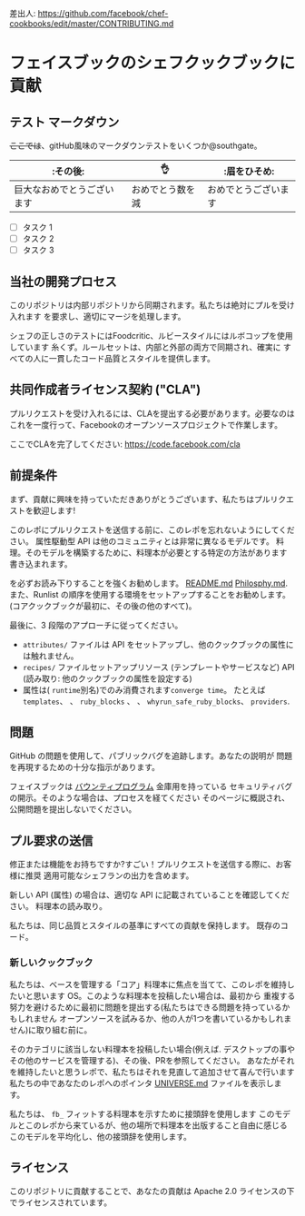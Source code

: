 差出人: https://github.com/facebook/chef-cookbooks/edit/master/CONTRIBUTING.md

# フェイスブックのシェフクックブックに貢献

## テスト マークダウン

~~ここでは~~、gitHub風味のマークダウンテストをいくつか@southgate。

:その後: | :ok_hand: | :眉をひそめ: |
---------|----------|----------|
巨大なおめでとうございます  | おめでとう数を減 | おめでとうございます

- [ ] タスク 1
- [ ] タスク 2
- [ ] タスク 3

## 当社の開発プロセス
このリポジトリは内部リポジトリから同期されます。私たちは絶対にプルを受け入れます
を要求し、適切にマージを処理します。

シェフの正しさのテストにはFoodcritic、ルビースタイルにはルボコップを使用しています
糸くず。ルールセットは、内部と外部の両方で同期され、確実に
すべての人に一貫したコード品質とスタイルを提供します。

## 共同作成者ライセンス契約 ("CLA")
プルリクエストを受け入れるには、CLAを提出する必要があります。必要なのは
これを一度行って、Facebookのオープンソースプロジェクトで作業します。

ここでCLAを完了してください: <https://code.facebook.com/cla>

## 前提条件
まず、貢献に興味を持っていただきありがとうございます、私たちはプルリクエストを歓迎します!

このレポにプルリクエストを送信する前に、このレポを忘れないようにしてください。
属性駆動型 API は他のコミュニティとは非常に異なるモデルです。
料理。そのモデルを構築するために、料理本が必要とする特定の方法があります
書き込まれます。

を必ずお読み下りすることを強くお勧めします。 [README.md](README.md)
[Philosphy.md](https://github.com/facebook/chef-utils/blob/master/Philosophy.md).
また、Runlist の順序を使用する環境をセットアップすることをお勧めします。
(コアクックブックが最初に、その後の他のすべて)。

最後に、3 段階のアプローチに従ってください。

 * `attributes/` ファイルは API をセットアップし、他のクックブックの属性には触れません。
 * `recipes/` ファイルセットアップリソース (テンプレートやサービスなど)
   API (読み取り: 他のクックブックの属性を設定する)
 * 属性は( `runtime`別名)でのみ消費されます`converge time`。
   たとえば`templates`、 、 `ruby_blocks` 、 、 `whyrun_safe_ruby_blocks`、
   `providers`.

## 問題
GitHub の問題を使用して、パブリックバグを追跡します。あなたの説明が
問題を再現するための十分な指示があります。

フェイスブックは [バウンティプログラム](https://www.facebook.com/whitehat/) 金庫用を持っている
セキュリティバグの開示。そのような場合は、プロセスを経てください
そのページに概説され、公開問題を提出しないでください。

## プル要求の送信

修正または機能をお持ちですか?すごい！プルリクエストを送信する際に、お客様に推奨
適用可能なシェフランの出力を含めます。

新しい API (属性) の場合は、適切な API に記載されていることを確認してください。
料理本の読み取り。

私たちは、同じ品質とスタイルの基準にすべての貢献を保持します。
既存のコード。


### 新しいクックブック

私たちは、ベースを管理する「コア」料理本に焦点を当てて、このレポを維持したいと思います
OS。このような料理本を投稿したい場合は、最初から
重複する努力を避けるために最初に問題を提出する(私たちはできる問題を持っているかもしれません
オープンソースを試みるか、他の人が1つを書いているかもしれません)に取り組む前に。

そのカテゴリに該当しない料理本を投稿したい場合(例えば.
デスクトップの事やその他のサービスを管理する)、その後、PRを参照してください。
あなたがそれを維持したいと思うレポで、私たちはそれを見直して追加させて喜んで行います
私たちの中であなたのレポへのポインタ
[UNIVERSE.md](https://github.com/facebook/chef-cookbooks/blob/master/UNIVERSE.md)
ファイルを表示します。

 私たちは、 `fb_` フィットする料理本を示すために接頭辞を使用します
このモデルとこのレポから来ているが、他の場所で料理本を出版すること自由に感じる
このモデルを平均化し、他の接頭辞を使用します。

## ライセンス
このリポジトリに貢献することで、あなたの貢献は
Apache 2.0 ライセンスの下でライセンスされています。
